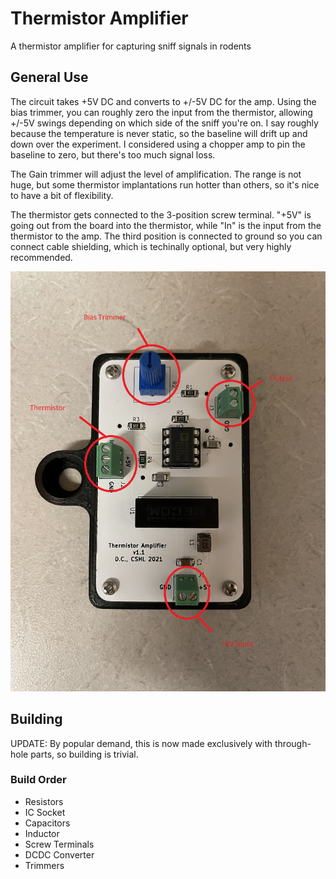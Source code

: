 # Thermistor Amplifier

A thermistor amplifier for capturing sniff signals in rodents

## General Use

The circuit takes +5V DC and converts to +/-5V DC for the amp. Using the bias trimmer, you can roughly zero the input from the thermistor, allowing +/-5V swings depending on which side of the sniff you're on. I say roughly because the temperature is never static, so the baseline will drift up and down over the experiment. I considered using a chopper amp to pin the baseline to zero, but there's too much signal loss.  

The Gain trimmer will adjust the level of amplification. The range is not huge, but some thermistor implantations run hotter than others, so it's nice to have a bit of flexibility.

The thermistor gets connected to the 3-position screw terminal. "+5V" is going out from the board into the thermistor, while "In" is the input from the thermistor to the amp. The third position is connected to ground so you can connect cable shielding, which is techinally optional, but very highly recommended.

![](Docs/Images/Amp.png)

## Building

UPDATE: By popular demand, this is now made exclusively with through-hole parts, so building is trivial.

### Build Order

- Resistors
- IC Socket
- Capacitors
- Inductor
- Screw Terminals
- DCDC Converter
- Trimmers